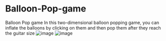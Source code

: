 # Balloon-Pop-game
Balloon Pop game
In this two-dimensional balloon popping game, you can inflate the balloons by clicking on them and then pop them after they reach the guitar size
![image](https://github.com/user-attachments/assets/3f1c50ea-8ac3-438d-bd1b-a550e4231aa9)
![image](https://github.com/user-attachments/assets/c319c5a7-232c-4e69-8ac4-89f5727e4bc1)

